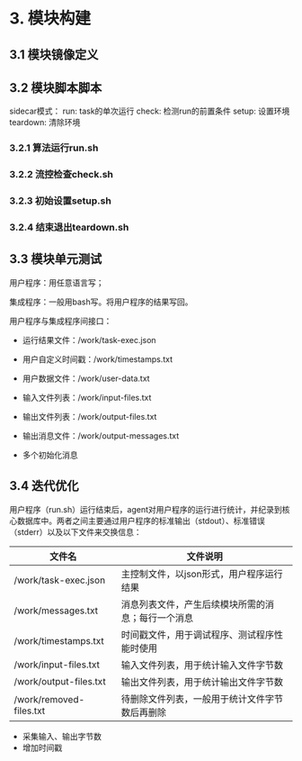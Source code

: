 # 3. 模块构建


## 3.1 模块镜像定义


## 3.2 模块脚本脚本

sidecar模式：
run: task的单次运行
check: 检测run的前置条件
setup: 设置环境
teardown: 清除环境

### 3.2.1 算法运行run.sh

### 3.2.2 流控检查check.sh

### 3.2.3 初始设置setup.sh

### 3.2.4 结束退出teardown.sh



## 3.3 模块单元测试

用户程序：用任意语言写；

集成程序：一般用bash写。将用户程序的结果写回。

用户程序与集成程序间接口：
- 运行结果文件：/work/task-exec.json
- 用户自定义时间戳：/work/timestamps.txt
- 用户数据文件：/work/user-data.txt
- 输入文件列表：/work/input-files.txt
- 输出文件列表：/work/output-files.txt
- 输出消息文件：/work/output-messages.txt

- 多个初始化消息

## 3.4 迭代优化

用户程序（run.sh）运行结束后，agent对用户程序的运行进行统计，并纪录到核心数据库中。两者之间主要通过用户程序的标准输出（stdout）、标准错误（stderr）以及以下文件来交换信息：

|  文件名  |  文件说明    |
| --------- |  ------- |
| /work/task-exec.json |  主控制文件，以json形式，用户程序运行结果 |
| /work/messages.txt | 消息列表文件，产生后续模块所需的消息；每行一个消息 |
| /work/timestamps.txt |  时间戳文件，用于调试程序、测试程序性能时使用 |
| /work/input-files.txt |  输入文件列表，用于统计输入文件字节数 |
| /work/output-files.txt |  输出文件列表，用于统计输出文件字节数 |
| /work/removed-files.txt |  待删除文件列表，一般用于统计文件字节数后再删除 |

- 采集输入、输出字节数
- 增加时间戳
